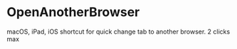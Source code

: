 # OpenAnotherBrowser
macOS, iPad, iOS shortcut for quick change tab to another browser. 2 clicks max
